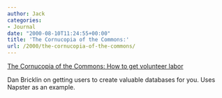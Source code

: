 ```yaml
---
author: Jack
categories:
- Journal
date: "2000-08-10T11:24:55+00:00"
title: 'The Cornucopia of the Commons:'
url: /2000/the-cornucopia-of-the-commons/
---
```


[The Cornucopia of the Commons: How to get volunteer labor][1]

Dan Bricklin on getting users to create valuable databases for you. Uses Napster as an example.

 [1]: http://www.bricklin.com/cornucopia.htm